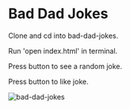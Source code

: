# Bad Dad Jokes

Clone and cd into bad-dad-jokes.

Run 'open index.html' in terminal.

Press button to see a random joke.
 
Press button to like joke.
 
 ![bad-dad-jokes](https://user-images.githubusercontent.com/72527380/148710233-cee0b9c1-325d-4b5f-a385-e053fc34d53c.png)
